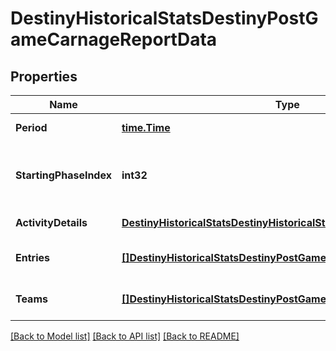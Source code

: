# DestinyHistoricalStatsDestinyPostGameCarnageReportData

## Properties
Name | Type | Description | Notes
------------ | ------------- | ------------- | -------------
**Period** | [**time.Time**](time.Time.md) | Date and time for the activity. | [optional] 
**StartingPhaseIndex** | **int32** | If this activity has \&quot;phases\&quot;, this is the phase at which the activity was started. | [optional] 
**ActivityDetails** | [**DestinyHistoricalStatsDestinyHistoricalStatsActivity**](Destiny.HistoricalStats.DestinyHistoricalStatsActivity.md) | Details about the activity. | [optional] 
**Entries** | [**[]DestinyHistoricalStatsDestinyPostGameCarnageReportEntry**](Destiny.HistoricalStats.DestinyPostGameCarnageReportEntry.md) | Collection of players and their data for this activity. | [optional] 
**Teams** | [**[]DestinyHistoricalStatsDestinyPostGameCarnageReportTeamEntry**](Destiny.HistoricalStats.DestinyPostGameCarnageReportTeamEntry.md) | Collection of stats for the player in this activity. | [optional] 

[[Back to Model list]](../README.md#documentation-for-models) [[Back to API list]](../README.md#documentation-for-api-endpoints) [[Back to README]](../README.md)


